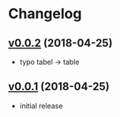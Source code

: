 # Changelog

## [v0.0.2](https://github.com/y-kuno/mackerel-plugin-pg-table-count/compare/v0.0.1...v0.0.2) (2018-04-25)

* typo tabel → table

## [v0.0.1](https://github.com/mackerel-plugin-pg-table-count/releases/tag/v0.0.1) (2018-04-25)

* initial release